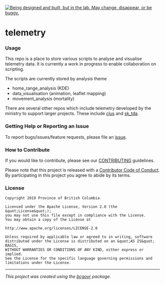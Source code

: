 <a id="devex-badge" rel="Exploration" href="https://github.com/BCDevExchange/assets/blob/master/README.md"><img alt="Being designed and built, but in the lab. May change, disappear, or be buggy." style="border-width:0" src="https://assets.bcdevexchange.org/images/badges/exploration.svg" title="Being designed and built, but in the lab. May change, disappear, or be buggy." /></a>


telemetry
=========

### Usage

This repo is a place to store various scripts to analyse and visualise
telemetry data. It is currently a work in progress to enable
collaboration on scripting.

The scripts are currently stored by analysis theme

-   home\_range\_analysis (KDE)
-   data\_visualisation (animation, leaflet mapping)
-   movement\_analysis (mortality)

There are several other repos which include telemetry developed by the
ministry to support larger projects. These include
[clus](https://github.com/bcgov/clus) and
[sk\_tda](https://github.com/bcgov/sk_tda).

### Getting Help or Reporting an Issue

To report bugs/issues/feature requests, please file an
[issue](https://github.com/bcgov/telemetry/issues/).

### How to Contribute

If you would like to contribute, please see our
[CONTRIBUTING](CONTRIBUTING.md) guidelines.

Please note that this project is released with a [Contributor Code of
Conduct](CODE_OF_CONDUCT.md). By participating in this project you agree
to abide by its terms.

### License

    Copyright 2019 Province of British Columbia

    Licensed under the Apache License, Version 2.0 (the &quot;License&quot;);
    you may not use this file except in compliance with the License.
    You may obtain a copy of the License at

    http://www.apache.org/licenses/LICENSE-2.0

    Unless required by applicable law or agreed to in writing, software distributed under the License is distributed on an &quot;AS IS&quot; BASIS,
    WITHOUT WARRANTIES OR CONDITIONS OF ANY KIND, either express or implied.
    See the License for the specific language governing permissions and limitations under the License.

------------------------------------------------------------------------

*This project was created using the
[bcgovr](https://github.com/bcgov/bcgovr) package.*
